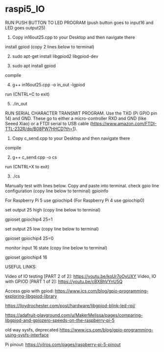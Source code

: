 # raspi5_IO

RUN PUSH BUTTON TO LED PROGRAM (push button goes to input16 and LED goes output25)

1. Copy in16out25.cpp to your Desktop and then navigate there

install gpiod (copy 2 lines below to terminal)

2. sudo apt-get install libgpiod2 libgpiod-dev
   
3. sudo apt install gpiod

compile

4. g++ in16out25.cpp -o in_out -lgpiod

run (CNTRL+C to exit)

5. ./in_out

RUN SERIAL CHARACTER TRANSMIT PROGRAM. Use the TXD (Pi GPIO pin 14) and GND. These go to either a micro-controller RXD and GND (like Seeed Xiao) or a FTDI serial to USB cable (https://www.amazon.com/FTDI-TTL-232R/dp/B08PW7HHCD?th=1). 

1. Copy c_send.cpp to your Desktop and then navigate there

compile

2. g++ c_send.cpp -o cs

run (CNTRL+X to exit)

3. ./cs


Manually test with lines below. Copy and paste into terminal. 
check gpio line configuration (copy line below to terminal)
gpioinfo

For Raspberry Pi 5 use gpiochip4 (For Raspberry Pi 4 use gpiochip0)

set output 25 high (copy line below to terminal)

gpioset gpiochip4 25=1

set output 25 low (copy line below to terminal)

gpioset gpiochip4 25=0

monitor input 16 state (copy line below to terminal)

gpioset gpiochip4 16

USEFUL LINKS:

Video of IO testing [PART 2 of 2]: https://youtu.be/koUr7oOyUXY
Video, IO with GPIOD [PART 1 of 2]: https://youtu.be/cBXBhVYnU5Q

Access gpio with gpiod:
https://www.ics.com/blog/gpio-programming-exploring-libgpiod-library

https://lloydrochester.com/post/hardware/libgpiod-blink-led-rpi/

https://adafruit-playground.com/u/MakerMelissa/pages/comparing-libgpiod-and-gpiozero-speeds-on-the-raspberry-pi-5

old way sysfs, deprecated
https://www.ics.com/blog/gpio-programming-using-sysfs-interface

Pi pinout: https://vilros.com/pages/raspberry-pi-5-pinout

